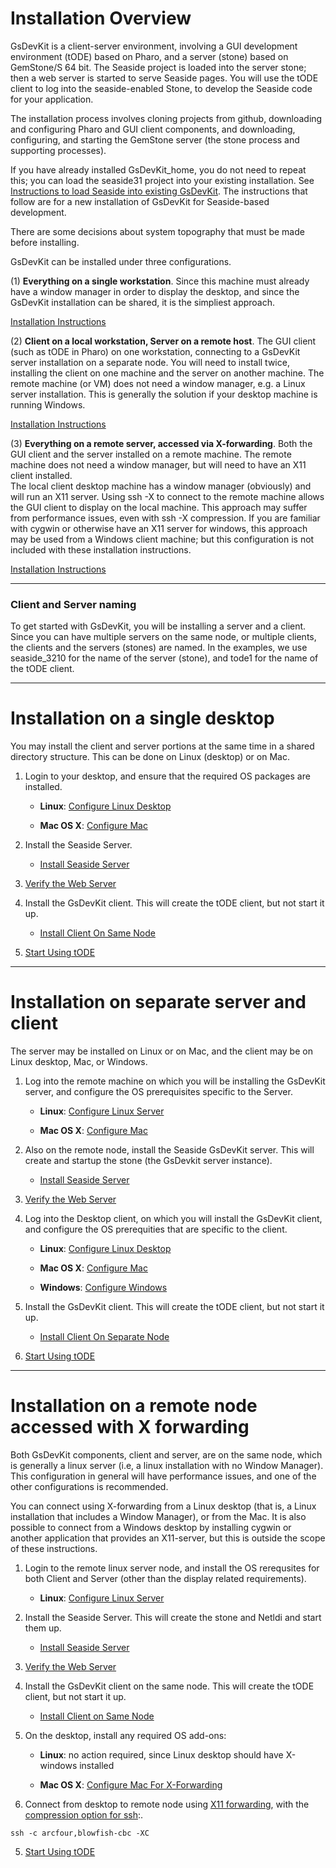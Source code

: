 # Installation Overview

GsDevKit is a client-server environment, involving a GUI development environment (tODE) based on Pharo, and a 
server (stone) based on GemStone/S 64 bit.  The Seaside project is loaded into the server stone; then a web server 
is started to serve Seaside pages.  You will use the tODE client to log into the seaside-enabled Stone, to develop
the Seaside code for your application.

The installation process involves cloning projects from github, downloading and 
configuring Pharo and GUI client components, and downloading, configuring, and starting the GemStone server 
(the stone process and supporting processes).  

If you have already installed GsDevKit_home, you do not need to repeat this; you can load the seaside31 project into your existing installation.  See [Instructions to load Seaside into existing GsDevKit][20].  The instructions that follow are for a new installation of GsDevKit for Seaside-based development.

There are some decisions about system topography that must be made before installing.

GsDevKit can be installed under three configurations.

(1) **Everything on a single workstation**.  Since this machine must already have a window manager in order to 
display the desktop, and since the GsDevKit installation can be shared, it is the simpliest approach.  

[Installation Instructions](#installation-on-a-single-desktop)

(2) **Client on a local workstation, Server on a remote host**. The GUI client (such as tODE in Pharo) on one 
workstation, connecting to a GsDevKit server installation on a separate node.  You will need to install twice, 
installing the client on one machine and the server on another machine.  The remote machine (or VM) does not need 
a window manager, e.g. a Linux server installation.  This is generally the solution if your desktop machine is 
running Windows. 

[Installation Instructions](#installation-on-separate-server-and-client)

(3) **Everything on a remote server, accessed via X-forwarding**. Both the GUI client and the server installed on 
a remote machine.  The remote machine does not need a window manager, but will need to have an X11 client installed.  
The local client desktop machine has a window manager (obviously) and will run an X11 server.  Using  ssh -X to connect 
to the remote machine allows the  GUI client to display on the local machine.  This approach may suffer from 
performance issues, even with ssh -X compression.  If you are familiar with cygwin or otherwise have an X11 server 
for windows,  this approach may be used from a Windows client machine; but this configuration is not included with 
these installation instructions. 

[Installation Instructions](#installation-on-a-remote-node-accessed-with-x-forwarding)

---
### Client and Server naming

To get started with GsDevKit, you will be installing a server and a client.  Since you can have multiple servers on 
the same node, or multiple clients, the clients and the servers (stones) are named.  In the examples, we use 
seaside_3210 for the name of the server (stone), and tode1 for the name of the tODE client. 

---

# Installation on a single desktop
You may install the client and server portions at the same time in a shared directory structure.
This can be done on Linux (desktop) or on Mac.

   1. Login to your desktop, and ensure that the required OS packages are installed.

      * **Linux**: [Configure Linux Desktop][1]

      * **Mac OS X**: [Configure Mac][2]

   2. Install the Seaside Server.  
    
      * [Install Seaside Server][3]
      
   4. [Verify the Web Server][14]

   3. Install the GsDevKit client.  This will create the tODE client, but not start it up.

      * [Install Client On Same Node][6]
      
   3. [Start Using tODE][14]

---
# Installation on separate server and client

The server may be installed on Linux or on Mac, and the client may be on Linux desktop, Mac, or Windows.

1. Log into the remote machine on which you will be installing the GsDevKit server, and configure the OS prerequisites specific to the Server.

    * **Linux**: [Configure Linux Server][4]   

    * **Mac OS X**: [Configure Mac][5]   

2. Also on the remote node, install the Seaside GsDevKit server. This will create and startup the stone (the GsDevkit 
server instance).

   * [Install Seaside Server][3]
   
4. [Verify the Web Server][14]

3. Log into the Desktop client, on which you will install the GsDevKit client, and configure the OS prerequities that are specific to the client.   
 
    * **Linux**: [Configure Linux Desktop][7]   
 
    * **Mac OS X**: [Configure Mac][8]   

    * **Windows**: [Configure Windows][9]   

4. Install the GsDevKit client.  This will create the tODE client, but not start it up.

    * [Install Client On Separate Node][10]

5. [Start Using tODE][13]
   
---
# Installation on a remote node accessed with X forwarding

Both GsDevKit components, client and server, are on the same node, which is generally a linux server (i.e, a linux installation with no Window Manager). This configuration in general will have performance issues, and one of the other configurations is recommended.  

You can connect using X-forwarding from a Linux desktop (that is, a Linux installation that includes a Window Manager), or from the Mac.  It is also possible to connect from a Windows desktop by installing cygwin or another application that provides an X11-server, but this is outside the scope of these instructions.

   1. Login to the remote linux server node, and install the OS rerequsites for both Client and Server (other than the display related requirements).

      * **Linux**: [Configure Linux Server][11]

   2. Install the Seaside Server.  This will create the stone and Netldi and start them up.
    
      * [Install Seaside Server][3]

   4. [Verify the Web Server][14]

   3. Install the GsDevKit client on the same node.  This will create the tODE client, but not start it up.

      * [Install Client on Same Node][6]

   3. On the desktop, install any required OS add-ons:
   
       * **Linux**: no action required, since Linux desktop should have X-windows installed
   
       * **Mac OS X**: [Configure Mac For X-Forwarding][12]

   4. Connect from desktop to remote node using [X11 forwarding][15], with the [compression option for ssh][16]:.  

   ```
   ssh -c arcfour,blowfish-cbc -XC
   ```

   5. [Start Using tODE][13]
 
[1]: https://github.com/GsDevKit/GsDevKit_home/blob/master/docs/installation/configOSForSingleNode.md#configure-linux-desktop-for-both-client-and-server
[2]: https://github.com/GsDevKit/GsDevKit_home/blob/master/docs/installation/configOSForSingleNode.md#configure-mac-for-client-and-server

[3]: ./installSeasideServer.md

[4]: https://github.com/GsDevKit/GsDevKit_home/blob/master/docs/installation/configOSForServerAndClient.md#configure-linux-server-for-server
[5]: https://github.com/GsDevKit/GsDevKit_home/blob/master/docs/installation/configOSForServerAndClient.md#configure-mac-for-server

[6]: ./installClientOnSameNode.md

[7]: https://github.com/GsDevKit/GsDevKit_home/blob/master/docs/installation/configOSForServerAndClient.md#configure-linux-desktop-for-client
[8]: https://github.com/GsDevKit/GsDevKit_home/blob/master/docs/installation/configOSForServerAndClient.md#configure-mac-for-client
[9]: https://github.com/GsDevKit/GsDevKit_home/blob/master/docs/installation/configOSForServerAndClient.mdd#configure-windows-for-client

[10]: ./installClientOnSeparateNode.md

[11]: https://github.com/GsDevKit/GsDevKit_home/blob/master/docs/installation/configOSForRemoteWithXForwarding.md#configure-linux-server-for-client-and-server
[12]: https://github.com/GsDevKit/GsDevKit_home/blob/master/docs/installation/configOSForRemoteWithXForwarding.md#configure-mac-as-x-forwarding-client

[13]: ../gettingStartedWithTode.md
[14]: ../gettingStartedWithSeaside.md

[15]: http://unix.stackexchange.com/questions/12755/how-to-forward-x-over-ssh-from-ubuntu-machine
[16]: http://xmodulo.com/how-to-speed-up-x11-forwarding-in-ssh.html

[20]: ./loadSeasideProject.md

